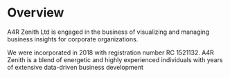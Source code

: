 # Overview

A4R Zenith Ltd is engaged in the business of visualizing and managing business insights for corporate organizations.

We were incorporated in 2018 with registration number RC 1521132. A4R Zenith is a blend of energetic and highly experienced individuals with years of extensive data-driven business development

